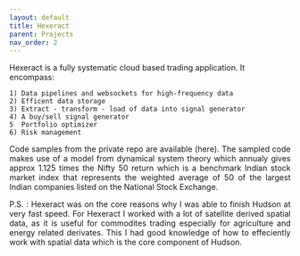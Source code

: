 ```yaml
---
layout: default
title: Hexeract
parent: Projects
nav_order: 2
---
```




Hexeract is a fully systematic cloud based trading application. It encompass:

    1) Data pipelines and websockets for high-frequency data
    2) Efficent data storage
    3) Extract - transform - load of data into signal generator 
    4) A buy/sell signal generator
    5  Portfolio optimizer
    6) Risk management

 

<p align="justify ">
 Code samples from the private repo are available (here). The sampled code  makes use of a model from dynamical system theory which annualy gives approx 1.125 times the Nifty 50 return which is a benchmark Indian stock market index that represents the weighted average of 50 of the largest Indian companies listed on the National Stock Exchange.
 </p>

<p align="justify ">
 P.S. : Hexeract was on the core reasons why I was able to finish Hudson at very fast speed. For Hexeract I worked with a lot of satellite derived spatial data, as it is  useful for commodites trading especially for agriculture and energy related derivates. This I had good knowledge of how to effeciently work with spatial data which is the core component of Hudson.  

</p>